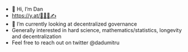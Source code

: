 - 👋 Hi, I’m Dan
- https://y.at/🦍👑🤔✍️
- 🌱 I’m currently looking at decentralized governance 
- Generally interested in hard science, mathematics/statistics, longevity and decentralization 
- Feel free to reach out on twitter @dadumitru

<!---
dumitruth/dumitruth is a ✨ special ✨ repository because its `README.md` (this file) appears on your GitHub profile.
You can click the Preview link to take a look at your changes.
--->
